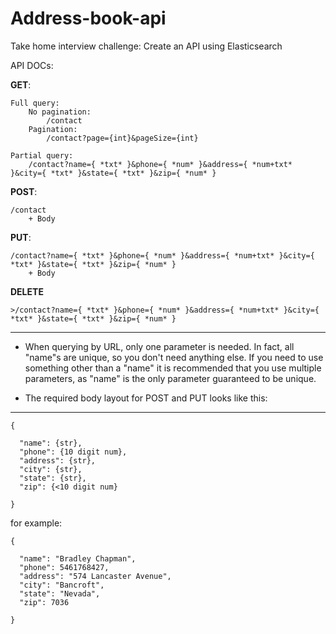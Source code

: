 # Address-book-api
Take home interview challenge: Create an API using Elasticsearch


API DOCs:
  

**GET**:

    Full query:
        No pagination:
            /contact
        Pagination:
            /contact?page={int}&pageSize={int}

    Partial query:
        /contact?name={ *txt* }&phone={ *num* }&address={ *num+txt* }&city={ *txt* }&state={ *txt* }&zip={ *num* }

**POST**:

    /contact
        + Body

**PUT**:

    /contact?name={ *txt* }&phone={ *num* }&address={ *num+txt* }&city={ *txt* }&state={ *txt* }&zip={ *num* } 
        + Body

**DELETE**

    >/contact?name={ *txt* }&phone={ *num* }&address={ *num+txt* }&city={ *txt* }&state={ *txt* }&zip={ *num* } 

---

 - When querying by URL, only one parameter is needed.  In fact, all "name"s are unique, so you don't need anything else.
If you need to use something other than a "name" it is recommended that you use multiple parameters, as "name" is the only
parameter guaranteed to be unique.


 - The required body layout for POST and PUT looks like this:

---

  ```
  {

    "name": {str},
    "phone": {10 digit num},
    "address": {str},
    "city": {str},
    "state": {str},
    "zip": {<10 digit num}

  }
  ```

  for example:
  ```
  {

    "name": "Bradley Chapman",
    "phone": 5461768427,
    "address": "574 Lancaster Avenue",
    "city": "Bancroft",
    "state": "Nevada",
    "zip": 7036

  }
  ```